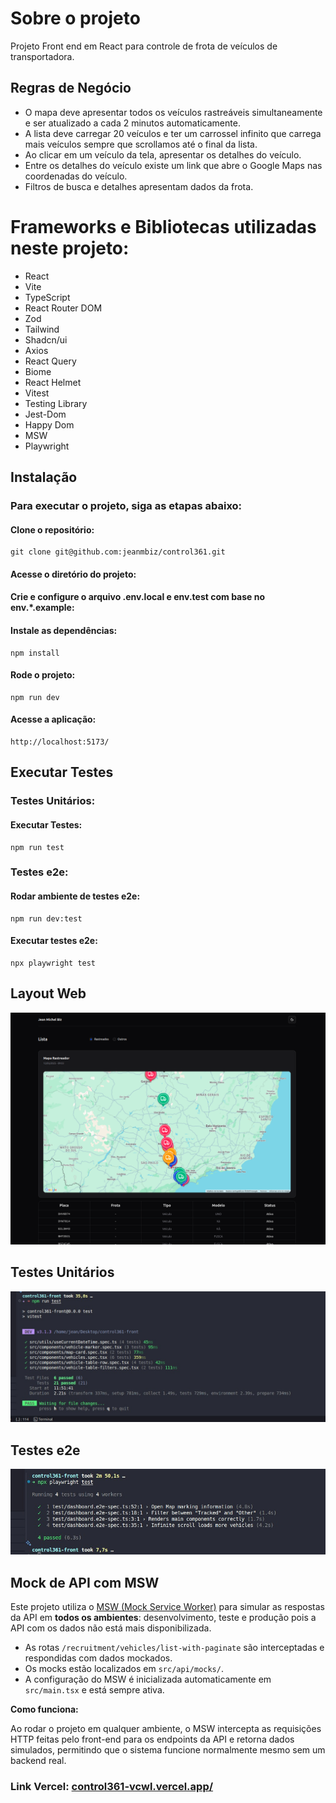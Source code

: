 # Sobre o projeto

Projeto Front end em React para controle de frota de veículos de transportadora.

## Regras de Negócio

- O mapa deve apresentar todos os veículos rastreáveis simultaneamente e ser atualizado a cada 2 minutos automaticamente.
- A lista deve carregar 20 veículos e ter um carrossel infinito que carrega mais veículos sempre que scrollamos até o final da lista.
- Ao clicar em um veículo da tela, apresentar os detalhes do veículo.
- Entre os detalhes do veículo existe um link que abre o Google Maps nas coordenadas do veículo.
- Filtros de busca e detalhes apresentam dados da frota.

# Frameworks e Bibliotecas utilizadas neste projeto:
- React
- Vite
- TypeScript
- React Router DOM
- Zod
- Tailwind
- Shadcn/ui
- Axios
- React Query
- Biome
- React Helmet
- Vitest
- Testing Library
- Jest-Dom
- Happy Dom
- MSW
- Playwright

## Instalação

### Para executar o projeto, siga as etapas abaixo:

#### Clone o repositório:

```
git clone git@github.com:jeanmbiz/control361.git
```

#### Acesse o diretório do projeto:

#### Crie e configure o arquivo .env.local e env.test com base no env.*.example:

#### Instale as dependências:

```
npm install
```

#### Rode o projeto:

```
npm run dev
```

#### Acesse a aplicação:

```
http://localhost:5173/
```

## Executar Testes

### Testes Unitários:
#### Executar Testes:

```
npm run test
```

### Testes e2e:
#### Rodar ambiente de testes e2e:

```
npm run dev:test
```
#### Executar testes e2e:

```
npx playwright test
```

## Layout Web
![SITE](/src/assets/dashboard.png) 

## Testes Unitários 
![SITE](/src/assets/unit-tests.png)

## Testes e2e
![SITE](/src/assets/e2e-tests.png)

## Mock de API com MSW

Este projeto utiliza o [MSW (Mock Service Worker)](https://mswjs.io/) para simular as respostas da API em **todos os ambientes**: desenvolvimento, teste e produção pois a API com os dados não está mais disponibilizada.

- As rotas `/recruitment/vehicles/list-with-paginate` são interceptadas e respondidas com dados mockados.
- Os mocks estão localizados em `src/api/mocks/`.
- A configuração do MSW é inicializada automaticamente em `src/main.tsx` e está sempre ativa.

**Como funciona:**

Ao rodar o projeto em qualquer ambiente, o MSW intercepta as requisições HTTP feitas pelo front-end para os endpoints da API e retorna dados simulados, permitindo que o sistema funcione normalmente mesmo sem um backend real.

### Link Vercel: [control361-vcwl.vercel.app/](https://control361-vcwl.vercel.app/)
